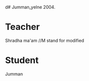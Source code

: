 d# Jumman_yelne
2004.

# Teacher
Shradha ma'am
                      //M stand for modified
# Student
Jumman